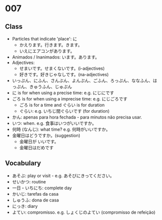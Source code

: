 # 007

## Class

- Particles that indicate 'place': に
  - かえります。行きます。きます。
  - いえにエアコンがあります。
- Animados / Inanimados: います。あります。
- Adjectives: 
  - せまいです。せまくないです。(i-adjectives) 
  - 好きです。好きじゃなしです。(na-adjectives)
- いっぷん、にふん、さんぶん、よんぷん、ごふん、ろっぷん、ななふん、はっぷん、きゅうふん、じゅぷん
- に is for when using a precise time: e.g. にじにです
- ごろ is for when using a imprecise time: e.g. にじごろです
  - ごろ is for a time and ぐらい is for duration
  - ぐらい: e.g. いちじ間ぐらいです (for duration)
- かん: apenas para hora fechada - para minutos não precisa usar.
- いつ: when. e.g. 食事はいつがいいですか。
- 何時 (なんじ): what time? e.g. 何時がいいですか。
- 金曜日はどうですか。(suggestion)
  - 金曜日が いいです。
  - 金曜日はだめです

## Vocabulary

- あそぶ: play or visit - e.g. あそびにきってください。
- せいかつ: routine
- 一日・いちにち: complete day
- かいじ: tarefas da casa
- しゅうふ: dona de casa
- にっき: diary
- よてい: compromisso. e.g. しょくじのよてい (compromisso de refeição)
